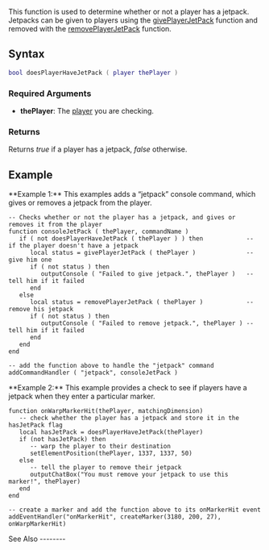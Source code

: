 This function is used to determine whether or not a player has a jetpack. Jetpacks can be given to players using the [givePlayerJetPack](/docs/giveplayerjetpack.md "wikilink") function and removed with the [removePlayerJetPack](/docs/removeplayerjetpack.md "wikilink") function.

Syntax
------

``` lua
bool doesPlayerHaveJetPack ( player thePlayer )
```

### Required Arguments

-   **thePlayer**: The [player](/docs/player.md "wikilink") you are checking.

### Returns

Returns *true* if a player has a jetpack, *false* otherwise.

Example
-------

<section name="Server" class="server" show="true">
**Example 1:** This examples adds a “jetpack” console command, which gives or removes a jetpack from the player.

    -- Checks whether or not the player has a jetpack, and gives or removes it from the player
    function consoleJetPack ( thePlayer, commandName )
       if ( not doesPlayerHaveJetPack ( thePlayer ) ) then            -- if the player doesn't have a jetpack
          local status = givePlayerJetPack ( thePlayer )              -- give him one
          if ( not status ) then
             outputConsole ( "Failed to give jetpack.", thePlayer )   -- tell him if it failed
          end
       else
          local status = removePlayerJetPack ( thePlayer )            -- remove his jetpack
          if ( not status ) then
             outputConsole ( "Failed to remove jetpack.", thePlayer ) -- tell him if it failed
          end
       end
    end

    -- add the function above to handle the "jetpack" command
    addCommandHandler ( "jetpack", consoleJetPack )

</section>
<section name="Server and client" class="both" show="true">
**Example 2:** This example provides a check to see if players have a jetpack when they enter a particular marker.

    function onWarpMarkerHit(thePlayer, matchingDimension)
       -- check whether the player has a jetpack and store it in the hasJetPack flag
       local hasJetPack = doesPlayerHaveJetPack(thePlayer)
       if (not hasJetPack) then
          -- warp the player to their destination
          setElementPosition(thePlayer, 1337, 1337, 50)
       else
          -- tell the player to remove their jetpack
          outputChatBox("You must remove your jetpack to use this marker!", thePlayer)
       end
    end

    -- create a marker and add the function above to its onMarkerHit event
    addEventHandler("onMarkerHit", createMarker(3180, 200, 27), onWarpMarkerHit)

</section>
See Also
--------
